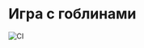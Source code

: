 # Игра с гоблинами

![CI](https://github.com/YrChek/catch_golbin/actions/workflows/web.yml/badge.svg)
